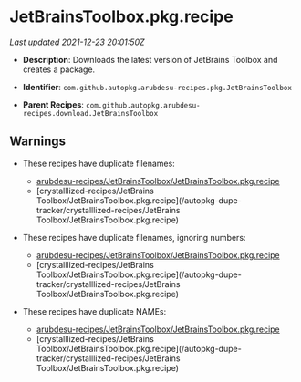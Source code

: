 # JetBrainsToolbox.pkg.recipe

_Last updated 2021-12-23 20:01:50Z_

- **Description**: Downloads the latest version of JetBrains Toolbox and creates a package.

- **Identifier**: `com.github.autopkg.arubdesu-recipes.pkg.JetBrainsToolbox`

- **Parent Recipes**: `com.github.autopkg.arubdesu-recipes.download.JetBrainsToolbox`


## Warnings

- These recipes have duplicate filenames:
    - [arubdesu-recipes/JetBrainsToolbox/JetBrainsToolbox.pkg.recipe](/autopkg-dupe-tracker/arubdesu-recipes/JetBrainsToolbox/JetBrainsToolbox.pkg.recipe)
    - [crystalllized-recipes/JetBrains Toolbox/JetBrainsToolbox.pkg.recipe](/autopkg-dupe-tracker/crystalllized-recipes/JetBrains Toolbox/JetBrainsToolbox.pkg.recipe)

- These recipes have duplicate filenames, ignoring numbers:
    - [arubdesu-recipes/JetBrainsToolbox/JetBrainsToolbox.pkg.recipe](/autopkg-dupe-tracker/arubdesu-recipes/JetBrainsToolbox/JetBrainsToolbox.pkg.recipe)
    - [crystalllized-recipes/JetBrains Toolbox/JetBrainsToolbox.pkg.recipe](/autopkg-dupe-tracker/crystalllized-recipes/JetBrains Toolbox/JetBrainsToolbox.pkg.recipe)

- These recipes have duplicate NAMEs:
    - [arubdesu-recipes/JetBrainsToolbox/JetBrainsToolbox.pkg.recipe](/autopkg-dupe-tracker/arubdesu-recipes/JetBrainsToolbox/JetBrainsToolbox.pkg.recipe)
    - [crystalllized-recipes/JetBrains Toolbox/JetBrainsToolbox.pkg.recipe](/autopkg-dupe-tracker/crystalllized-recipes/JetBrains Toolbox/JetBrainsToolbox.pkg.recipe)